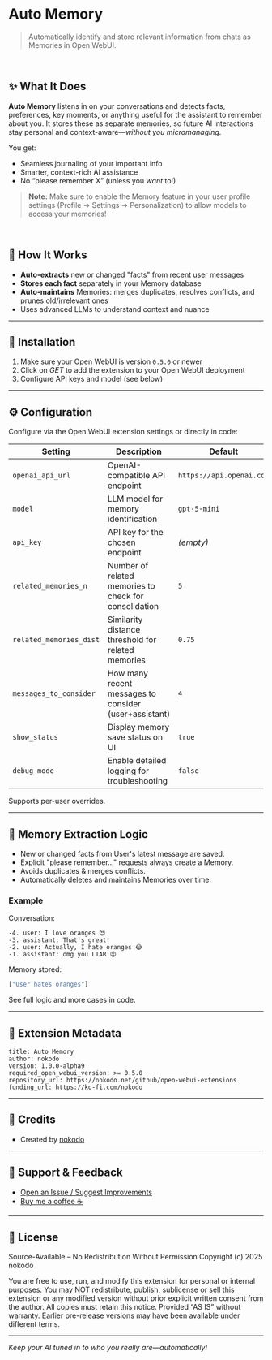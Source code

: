 # Auto Memory

> Automatically identify and store relevant information from chats as Memories in Open WebUI.

<br>

## ✨ What It Does

**Auto Memory** listens in on your conversations and detects facts, preferences, key moments, or anything useful for the assistant to remember about you.
It stores these as separate memories, so future AI interactions stay personal and context-aware—_without you micromanaging_.

You get:

- Seamless journaling of your important info
- Smarter, context-rich AI assistance
- No “please remember X” (unless you _want_ to!)

> **Note:** Make sure to enable the Memory feature in your user profile settings (Profile → Settings → Personalization) to allow models to access your memories!

<br>

## 💾 How It Works

- **Auto-extracts** new or changed "facts" from recent user messages
- **Stores each fact** separately in your Memory database
- **Auto-maintains** Memories: merges duplicates, resolves conflicts, and prunes old/irrelevant ones
- Uses advanced LLMs to understand context and nuance

---

## 🚀 Installation

1. Make sure your Open WebUI is version `0.5.0` or newer
2. Click on _GET_ to add the extension to your Open WebUI deployment
3. Configure API keys and model (see below)

---

## ⚙️ Configuration

Configure via the Open WebUI extension settings or directly in code:

| Setting                 | Description                                           | Default                  |
| ----------------------- | ----------------------------------------------------- | ------------------------ |
| `openai_api_url`        | OpenAI-compatible API endpoint                        | `https://api.openai.com` |
| `model`                 | LLM model for memory identification                   | `gpt-5-mini`             |
| `api_key`               | API key for the chosen endpoint                       | _(empty)_                |
| `related_memories_n`    | Number of related memories to check for consolidation | `5`                      |
| `related_memories_dist` | Similarity distance threshold for related memories    | `0.75`                   |
| `messages_to_consider`  | How many recent messages to consider (user+assistant) | `4`                      |
| `show_status`           | Display memory save status on UI                      | `true`                   |
| `debug_mode`            | Enable detailed logging for troubleshooting           | `false`                  |

Supports per-user overrides.

---

## 🧠 Memory Extraction Logic

- New or changed facts from User's latest message are saved.
- Explicit "please remember..." requests always create a Memory.
- Avoids duplicates & merges conflicts.
- Automatically deletes and maintains Memories over time.

### Example

Conversation:

```
-4. user: I love oranges 😍
-3. assistant: That's great!
-2. user: Actually, I hate oranges 😂
-1. assistant: omg you LIAR 😡
```

Memory stored:

```python
["User hates oranges"]
```

See full logic and more cases in code.

---

## 🧰 Extension Metadata

```
title: Auto Memory
author: nokodo
version: 1.0.0-alpha9
required_open_webui_version: >= 0.5.0
repository_url: https://nokodo.net/github/open-webui-extensions
funding_url: https://ko-fi.com/nokodo
```

---

## 🙌 Credits

- Created by [nokodo](https://nokodo.net)

---

## 💖 Support & Feedback

- [Open an Issue / Suggest Improvements](https://nokodo.net/github/open-webui-extensions)
- [Buy me a coffee ☕](https://ko-fi.com/nokodo)

---

## 📜 License

Source-Available – No Redistribution Without Permission
Copyright (c) 2025 nokodo

You are free to use, run, and modify this extension for personal or internal purposes.
You may NOT redistribute, publish, sublicense or sell this extension or any modified version without prior explicit written consent from the author.
All copies must retain this notice. Provided “AS IS” without warranty.
Earlier pre-release versions may have been available under different terms.

---

_Keep your AI tuned in to who you really are—automatically!_
